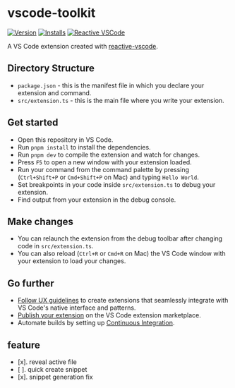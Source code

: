 # vscode-toolkit

[![Version](https://img.shields.io/visual-studio-marketplace/v/vscode-toolkit.vscode-toolkit)](https://marketplace.visualstudio.com/items?itemName=vscode-toolkit.vscode-toolkit) [![Installs](https://img.shields.io/visual-studio-marketplace/i/vscode-toolkit.vscode-toolkit)](https://marketplace.visualstudio.com/items?itemName=vscode-toolkit.vscode-toolkit) [![Reactive VSCode](https://img.shields.io/badge/made_with-reactive--vscode-%23007ACC?style=flat&labelColor=%23229863)](https://kermanx.com/reactive-vscode/)

A VS Code extension created with [reactive-vscode](https://kermanx.com/reactive-vscode/).

## Directory Structure

- `package.json` - this is the manifest file in which you declare your extension and command.
- `src/extension.ts` - this is the main file where you write your extension.

## Get started

- Open this repository in VS Code.
- Run `pnpm install` to install the dependencies.
- Run `pnpm dev` to compile the extension and watch for changes.  
- Press `F5` to open a new window with your extension loaded.
- Run your command from the command palette by pressing (`Ctrl+Shift+P` or `Cmd+Shift+P` on Mac) and typing `Hello World`.
- Set breakpoints in your code inside `src/extension.ts` to debug your extension.
- Find output from your extension in the debug console.

## Make changes

- You can relaunch the extension from the debug toolbar after changing code in `src/extension.ts`.
- You can also reload (`Ctrl+R` or `Cmd+R` on Mac) the VS Code window with your extension to load your changes.

## Go further

- [Follow UX guidelines](https://code.visualstudio.com/api/ux-guidelines/overview) to create extensions that seamlessly integrate with VS Code's native interface and patterns.
- [Publish your extension](https://code.visualstudio.com/api/working-with-extensions/publishing-extension) on the VS Code extension marketplace.
- Automate builds by setting up [Continuous Integration](https://code.visualstudio.com/api/working-with-extensions/continuous-integration).

## feature 
- [x]. reveal active file  
- [ ]. quick create snippet 
- [x]. snippet generation fix 




